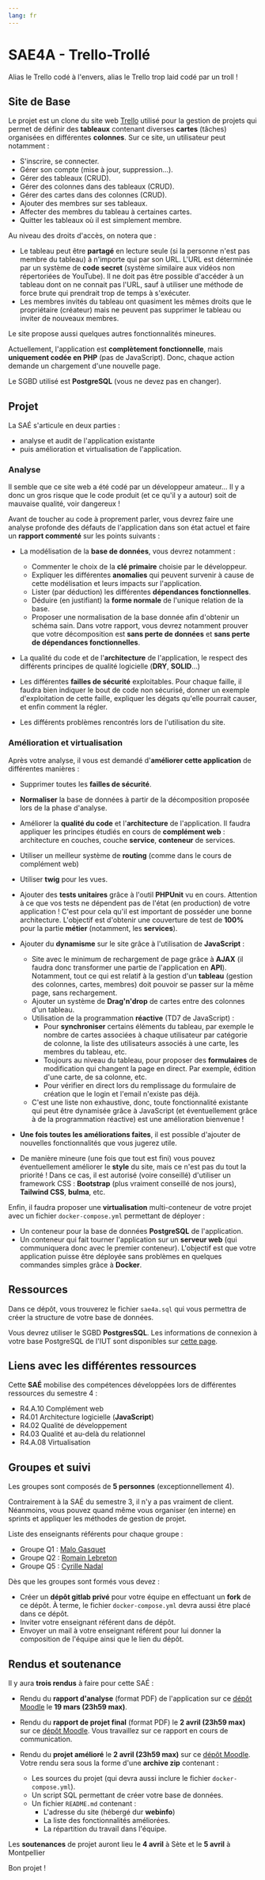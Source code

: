 ```yaml
---
lang: fr
---
```

# SAE4A - Trello-Trollé

Alias le Trello codé à l'envers, alias le Trello trop laid codé par un troll !

## Site de Base

Le projet est un clone du site web [Trello](https://trello.com/) utilisé pour la gestion de projets qui permet de définir des **tableaux** contenant diverses **cartes** (tâches) organisées en différentes **colonnes**. Sur ce site, un utilisateur peut notamment :

* S'inscrire, se connecter.
* Gérer son compte (mise à jour, suppression...).
* Gérer des tableaux (CRUD).
* Gérer des colonnes dans des tableaux (CRUD).
* Gérer des cartes dans des colonnes (CRUD).
* Ajouter des membres sur ses tableaux.
* Affecter des membres du tableau à certaines cartes.
* Quitter les tableaux où il est simplement membre.

Au niveau des droits d'accès, on notera que :

* Le tableau peut être **partagé** en lecture seule (si la personne n'est pas membre du tableau) à n'importe qui par son URL. L'URL est déterminée par un système de **code secret** (système similaire aux vidéos non répertoriées de YouTube). Il ne doit pas être possible d'accéder à un tableau dont on ne connait pas l'URL, sauf à utiliser une méthode de force brute qui prendrait trop de temps à s'exécuter.  
* Les membres invités du tableau ont quasiment les mêmes droits que le propriétaire (créateur) mais ne peuvent pas supprimer le tableau ou inviter de nouveaux membres.

Le site propose aussi quelques autres fonctionnalités mineures.

Actuellement, l'application est **complètement fonctionnelle**, mais **uniquement codée en PHP** (pas de JavaScript). Donc, chaque action demande un chargement d'une nouvelle page.

Le SGBD utilisé est **PostgreSQL** (vous ne devez pas en changer).

## Projet

La SAÉ s'articule en deux parties : 
* analyse et audit de l'application existante
* puis amélioration et virtualisation de l'application.

### Analyse

Il semble que ce site web a été codé par un développeur amateur... Il y a donc un gros risque que le code produit (et ce qu'il y a autour) soit de mauvaise qualité, voir dangereux !

Avant de toucher au code à proprement parler, vous devrez faire une analyse profonde des défauts de l'application dans son état actuel et faire un **rapport commenté** sur les points suivants :

* La modélisation de la **base de données**, vous devrez notamment :

    * Commenter le choix de la **clé primaire** choisie par le développeur.
    * Expliquer les différentes **anomalies** qui peuvent survenir à cause de cette modélisation et leurs impacts sur l'application.
    * Lister (par déduction) les différentes **dépendances fonctionnelles**.
    * Déduire (en justifiant) la **forme normale** de l'unique relation de la base.    
    * Proposer une normalisation de la base donnée afin d'obtenir un schéma sain. Dans votre rapport, vous devrez notamment prouver que votre décomposition est **sans perte de données** et **sans perte de dépendances fonctionnelles**.

* La qualité du code et de l'**architecture** de l'application, le respect des différents principes de qualité logicielle (**DRY**, **SOLID**...)

* Les différentes **failles de sécurité** exploitables. Pour chaque faille, il faudra bien indiquer le bout de code non sécurisé, donner un exemple d'exploitation de cette faille, expliquer les dégats qu'elle pourrait causer, et enfin comment la régler.

* Les différents problèmes rencontrés lors de l'utilisation du site.

### Amélioration et virtualisation

Après votre analyse, il vous est demandé d'**améliorer cette application** de différentes manières :

* Supprimer toutes les **failles de sécurité**.

* **Normaliser** la base de données à partir de la décomposition proposée lors de la phase d'analyse.

* Améliorer la **qualité du code** et l'**architecture** de l'application. Il faudra appliquer les principes étudiés en cours de **complément web** : architecture en couches, couche **service**, **conteneur** de services.

* Utiliser un meilleur système de **routing** (comme dans le cours de complément web)

* Utiliser **twig** pour les vues.

* Ajouter des **tests unitaires** grâce à l'outil **PHPUnit** vu en cours. Attention à ce que vos tests ne dépendent pas de l'état (en production) de votre application ! C'est pour cela qu'il est important de posséder une bonne architecture. L'objectif est d'obtenir une couverture de test de **100%** pour la partie **métier** (notamment, les **services**). 

* Ajouter du **dynamisme** sur le site grâce à l'utilisation de **JavaScript** :

    * Site avec le minimum de rechargement de page grâce à **AJAX** (il faudra donc transformer une partie de l'application en **API**). Notamment, tout ce qui est relatif à la gestion d'un **tableau** (gestion des colonnes, cartes, membres) doit pouvoir se passer sur la même page, sans rechargement.
    * Ajouter un système de **Drag'n'drop** de cartes entre des colonnes d'un tableau.
    * Utilisation de la programmation **réactive** (TD7 de JavaScript) :
        * Pour **synchroniser** certains éléments du tableau, par exemple le nombre de cartes associées à chaque utilisateur par catégorie de colonne, la liste des utilisateurs associés à une carte, les membres du tableau, etc.
        * Toujours au niveau du tableau, pour proposer des **formulaires** de modification qui changent la page en direct. Par exemple, édition d'une carte, de sa colonne, etc.
        * Pour vérifier en direct lors du remplissage du formulaire de création que le login et l'email n'existe pas déjà.
    * C'est une liste non exhaustive, donc, toute fonctionnalité existante qui peut être dynamisée grâce à JavaScript (et éventuellement grâce à de la programmation réactive) est une amélioration bienvenue !

* **Une fois toutes les améliorations faites**, il est possible d'ajouter de nouvelles fonctionnalités que vous jugerez utile.

* De manière mineure (une fois que tout est fini) vous pouvez éventuellement améliorer le **style** du site, mais ce n'est pas du tout la priorité ! Dans ce cas, il est autorisé (voire conseillé) d'utiliser un framework CSS : **Bootstrap** (plus vraiment conseillé de nos jours), **Tailwind CSS**, **bulma**, etc.

Enfin, il faudra proposer une **virtualisation** multi-conteneur de votre projet avec un fichier `docker-compose.yml` permettant de déployer :

* Un conteneur pour la base de données **PostgreSQL** de l'application.
* Un conteneur qui fait tourner l'application sur un **serveur web** (qui communiquera donc avec le premier conteneur).
L'objectif est que votre application puisse être déployée sans problèmes en quelques commandes simples grâce à **Docker**.

## Ressources

Dans ce dépôt, vous trouverez le fichier `sae4a.sql` qui vous permettra de créer la structure de votre base de données.

Vous devrez utiliser le SGBD **PostgresSQL**. Les informations de connexion à votre base PostgreSQL de l'IUT sont disponibles sur [cette page](https://iutdepinfo.iutmontp.univ-montp2.fr/intranet/bases-de-donnees/).

## Liens avec les différentes ressources

Cette **SAÉ** mobilise des compétences développées lors de différentes ressources du semestre 4 :

* R4.A.10 Complément web
* R4.01 Architecture logicielle (**JavaScript**)
* R4.02 Qualité de développement
* R4.03 Qualité et au-delà du relationnel
* R4.A.08 Virtualisation

## Groupes et suivi

Les groupes sont composés de **5 personnes** (exceptionnellement 4).

Contrairement à la SAÉ du semestre 3, il n'y a pas vraiment de client. Néanmoins, vous pouvez quand même vous organiser (en interne) en sprints et appliquer les méthodes de gestion de projet.

Liste des enseignants référents pour chaque groupe :

* Groupe Q1 : [Malo Gasquet](mailto:malo.gasquet@umontpellier.fr)
* Groupe Q2 : [Romain Lebreton](mailto:romain.lebreton@umontpellier.fr)
* Groupe Q5 : [Cyrille Nadal](mailto:cyrille.nadal@umontpellier.fr)

Dès que les groupes sont formés vous devez :

* Créer un **dépôt gitlab privé** pour votre équipe en effectuant un **fork** de ce dépôt. À terme, le fichier `docker-compose.yml` devra aussi être placé dans ce dépôt.
* Inviter votre enseignant référent dans de dépôt.
* Envoyer un mail à votre enseignant référent pour lui donner la composition de l'équipe ainsi que le lien du dépôt.

## Rendus et soutenance

Il y aura **trois rendus** à faire pour cette SAÉ :

* Rendu du **rapport d'analyse** (format PDF) de l'application sur ce [dépôt Moodle](https://moodle.umontpellier.fr/mod/assign/view.php?id=798160) le **19 mars (23h59 max)**.

* Rendu du **rapport de projet final** (format PDF) le **2 avril (23h59 max)** sur ce [dépôt Moodle](https://moodle.umontpellier.fr/mod/assign/view.php?id=798161). Vous travaillez sur ce rapport en cours de communication.

* Rendu du **projet amélioré** le **2 avril (23h59 max)** sur ce [dépôt Moodle](https://moodle.umontpellier.fr/mod/assign/view.php?id=798162). Votre rendu sera sous la forme d'une **archive zip** contenant :

    * Les sources du projet (qui devra aussi inclure le fichier `docker-compose.yml`).
    * Un script SQL permettant de créer votre base de données.
    * Un fichier `README.md` contenant :
        * L'adresse du site (hébergé dur **webinfo**)
        * La liste des fonctionnalités améliorées.
        * La répartition du travail dans l'équipe.
    
Les **soutenances** de projet auront lieu le **4 avril** à Sète et le **5 avril** à Montpellier

Bon projet !